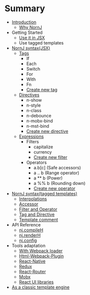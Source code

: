 # Summary

* [Introduction](README.md)
    * [Why NornJ](gettingStarted/whyNornj.md)
* Getting Started
    * [Use it in JSX](gettingStarted/enhanceReact.md)
    * Use tagged templates
* [NornJ syntax(JSX)](templateSyntax/index.md)
    * [Tags](templateSyntax/extensionTag.md)
        * If
        * Each
        * Switch
        * For
        * With
        * Fn
        * [Create new tag](templateSyntax/built-inExtensionTag.md)
    * [Directives](templateSyntax/inlineExtensionTag.md)
        * n-show
        * n-style
        * n-class
        * n-debounce
        * n-mobx-bind
        * n-mst-bind
        * [Create new directive](templateSyntax/built-inExtensionTag.md)
    * [Expressions](templateSyntax/filter.md)
        * Filters
            * capitalize
            * currency
            * [Create new filter](templateSyntax/built-inFilter.md)
        * Operators
            * a.b\[c\] (Safe accessors)
            * a .. b (Range operator)
            * a ** b (Power)
            * a %% b (Rounding down)
            * [Create new operator](templateSyntax/built-inFilter.md)
* [NornJ syntax(tagged templates)](templateSyntax/index.md)
    * [Interpolations](templateSyntax/variable.md)
    * [Accessor](templateSyntax/accessor.md)
    * [Filter and Operator](tagged-templates-syntax/filters-and-operators.md)
    * [Tag and Directive](tagged-templates-syntax/tags-and-directives.md)
    * [Template comment](templateSyntax/comment.md)
* API Reference
    * [nj.compileH](api/renderString.md)
    * [nj.renderH](api/renderReact.md)
    * [nj.config](api/config.md)
* Tools adaptation
    * [With Webpack loader](api/webpack.md)
    * [Html-Webpack-Plugin](api/htmlWebpackPlugin.md)
    * [React-Native](api/reactNative.md)
    * [Redux](api/redux.md)
    * [React-Router](api/reactRouter.md)
    * [Mobx](api/mobx.md)
    * [React UI libraries](api/reactUI.md)
* [As a classic template engine](gettingStarted/normalTemplateEngine.md)